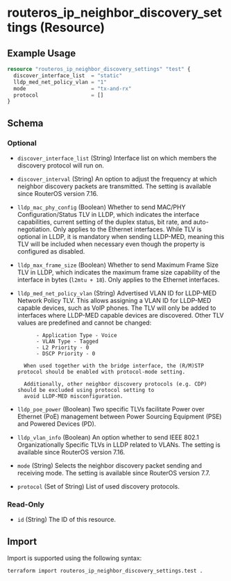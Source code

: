 # routeros_ip_neighbor_discovery_settings (Resource)


## Example Usage
```terraform
resource "routeros_ip_neighbor_discovery_settings" "test" {
  discover_interface_list  = "static"
  lldp_med_net_policy_vlan = "1"
  mode                     = "tx-and-rx"
  protocol                 = []
}
```

<!-- schema generated by tfplugindocs -->
## Schema

### Optional

- `discover_interface_list` (String) Interface list on which members the discovery protocol will run on.
- `discover_interval` (String) An option to adjust the frequency at which neighbor discovery packets are transmitted. The setting is available since RouterOS version 7.16.
- `lldp_mac_phy_config` (Boolean) Whether to send MAC/PHY Configuration/Status TLV in LLDP, which indicates the interface capabilities, current setting of the duplex status, bit rate, and auto-negotiation. Only applies to the Ethernet interfaces. While TLV is optional in LLDP, it is mandatory when sending LLDP-MED, meaning this TLV will be included when necessary even though the property is configured as disabled.
- `lldp_max_frame_size` (Boolean) Whether to send Maximum Frame Size TLV in LLDP, which indicates the maximum frame size capability of the interface in bytes (`l2mtu + 18`). Only applies to the Ethernet interfaces.
- `lldp_med_net_policy_vlan` (String) Advertised VLAN ID for LLDP-MED Network Policy TLV. This allows assigning a VLAN ID for 
			LLDP-MED capable devices, such as VoIP phones. The TLV will only be added to interfaces where LLDP-MED 
			capable devices are discovered. Other TLV values are predefined and cannot be changed:

			- Application Type - Voice
			- VLAN Type - Tagged
			- L2 Priority - 0
			- DSCP Priority - 0
		
		When used together with the bridge interface, the (R/M)STP protocol should be enabled with protocol-mode setting. 
		
		Additionally, other neighbor discovery protocols (e.g. CDP) should be excluded using protocol setting to 
		avoid LLDP-MED misconfiguration.
- `lldp_poe_power` (Boolean) Two specific TLVs facilitate Power over Ethernet (PoE) management between Power Sourcing Equipment (PSE) and Powered Devices (PD).
- `lldp_vlan_info` (Boolean) An option whether to send IEEE 802.1 Organizationally Specific TLVs in LLDP related to VLANs. The setting is available since RouterOS version 7.16.
- `mode` (String) Selects the neighbor discovery packet sending and receiving mode. The setting is available since RouterOS version 7.7.
- `protocol` (Set of String) List of used discovery protocols.

### Read-Only

- `id` (String) The ID of this resource.

## Import
Import is supported using the following syntax:
```shell
terraform import routeros_ip_neighbor_discovery_settings.test .
```
